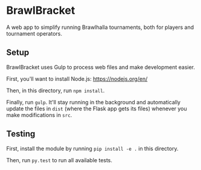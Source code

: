 # BrawlBracket
A web app to simplify running Brawlhalla tournaments, both for players and tournament operators.


## Setup
BrawlBracket uses Gulp to process web files and make development easier.

First, you'll want to install Node.js: https://nodejs.org/en/

Then, in this directory, run `npm install`.

Finally, run `gulp`. It'll stay running in the background and automatically update the files in `dist` (where the
Flask app gets its files) whenever you make modifications in `src`.


## Testing
First, install the module by running `pip install -e .` in this directory.

Then, run `py.test` to run all available tests.